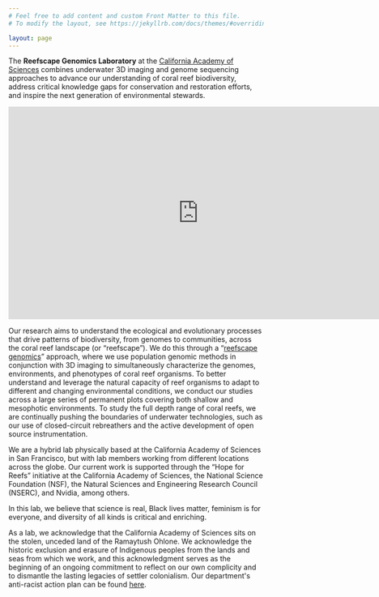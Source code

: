 ```yaml
---
# Feel free to add content and custom Front Matter to this file.
# To modify the layout, see https://jekyllrb.com/docs/themes/#overriding-theme-defaults

layout: page
---
```

The **Reefscape Genomics Laboratory** at the [California Academy of Sciences](https://www.calacademy.org/) combines underwater 3D imaging and genome sequencing approaches to advance our understanding of coral reef biodiversity, address critical knowledge gaps for conservation and restoration efforts, and inspire the next generation of environmental stewards.

<iframe width="750" height="420" src="https://www.youtube.com/embed/Q6Ud5Ce4Jo8?controls=0&autoplay=1&loop=1&showinfo=0&modestbranding=1&mute=1" frameborder="0"></iframe><br />

Our research aims to understand the ecological and evolutionary processes that drive patterns of biodiversity, from genomes to communities, across the coral reef landscape (or “reefscape”). We do this through a “[reefscape genomics](https://www.frontiersin.org/articles/10.3389/fmars.2021.638979/full)” approach, where we use population genomic methods in conjunction with 3D imaging to simultaneously characterize the genomes, environments, and phenotypes of coral reef organisms. To better understand and leverage the natural capacity of reef organisms to adapt to different and changing environmental conditions, we conduct our studies across a large series of permanent plots covering both shallow and mesophotic environments. To study the full depth range of coral reefs, we are continually pushing the boundaries of underwater technologies, such as our use of closed-circuit rebreathers and the active development of open source instrumentation.

We are a hybrid lab physically based at the California Academy of Sciences in San Francisco, but with lab members working from different locations across the globe. Our current work is supported through the “Hope for Reefs” initiative at the California Academy of Sciences, the National Science Foundation (NSF), the Natural Sciences and Engineering Research Council (NSERC), and Nvidia, among others.

In this lab, we believe that science is real, Black lives matter, feminism is for everyone, and diversity of all kinds is critical and enriching.

As a lab, we acknowledge that the California Academy of Sciences sits on the stolen, unceded land of the Ramaytush Ohlone. We acknowledge the historic exclusion and erasure of Indigenous peoples from the lands and seas from which we work, and this acknowledgment serves as the beginning of an ongoing commitment to reflect on our own complicity and to dismantle the lasting legacies of settler colonialism. Our department's anti-racist action plan can be found [here](https://www.calacademy.org/ibsss-anti-racism-action-plan).

